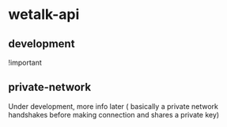 # wetalk-api

## development
!important
<!-- when building from source, there are some missing parts in the code (like QRCODE_IMPORT) checkout [rollup.config.js](rollup.config.js) -->

## private-network
Under development, more info later ( basically a private network handshakes before making connection and shares a private key)
